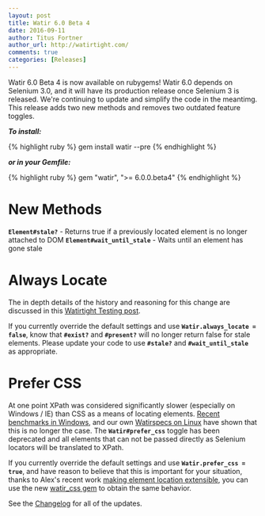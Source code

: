 ```yaml
---
layout: post
title: Watir 6.0 Beta 4
date: 2016-09-11
author: Titus Fortner
author_url: http://watirtight.com/
comments: true
categories: [Releases]
---
```


Watir 6.0 Beta 4 is now available on rubygems! Watir 6.0 depends on
Selenium 3.0, and it will have its production release once Selenium 3 is 
released. We're continuing to update and simplify the code in the meantimg. 
This release adds two new methods and removes two outdated feature toggles.

<!--more-->

***To install:***

{% highlight ruby %}
gem install watir --pre
{% endhighlight %}

***or in your Gemfile:*** 

{% highlight ruby %}
gem "watir", ">= 6.0.0.beta4"
{% endhighlight %}

# New Methods

**`Element#stale?`** - Returns true if a previously located element is no longer attached to DOM
**`Element#wait_until_stale`** - Waits until an element has gone stale

# Always Locate

The in depth details of the history and reasoning for this change are discussed in this 
[Watirtight Testing post](http://watirtight.com/2016/09/11/always-locate.html).

If you currently override the default settings and use 
**`Watir.always_locate = false`**, know that **`#exist?`** and **`#present?`** will
no longer return false for stale elements. Please update your code to 
use **`#stale?`** and **`#wait_until_stale`** as appropriate.

# Prefer CSS

At one point XPath was considered significantly slower (especially on Windows / IE)
than CSS as a means of locating elements. 
[Recent benchmarks in Windows](http://elementalselenium.com/tips/32-xpath-vs-css),
and our own [Watirspecs on Linux](https://travis-ci.org/watir/watir/builds/159034274)
have shown that this is no longer the case. The **`Watir#prefer_css`** toggle
has been deprecated and all elements that can not be passed directly as 
Selenium locators will be translated to XPath.

If you currently override the default settings and use 
**`Watir.prefer_css = true`**, and have reason to believe that this is 
important for your situation, thanks to Alex's recent work 
[making element location extensible](http://watir.github.io/watir-release/),
you can use the new [watir_css gem](https://github.com/watir/watir_css) to
obtain the same behavior.

See the [Changelog](https://github.com/watir/watir/blob/master/CHANGES.md) for
all of the updates.
